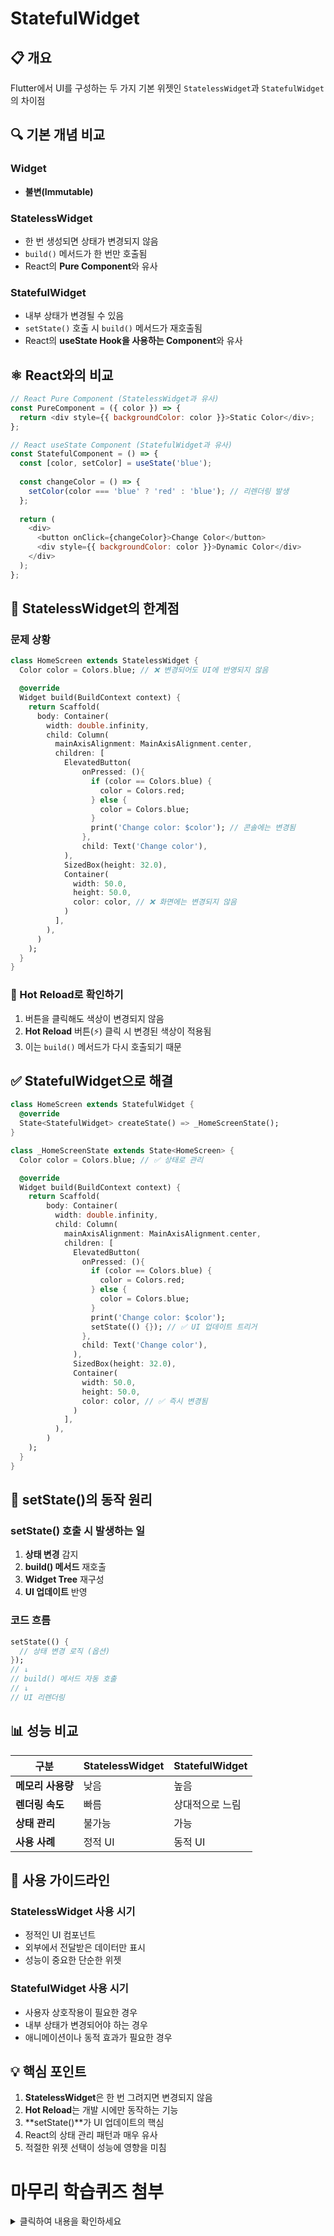 # StatefulWidget

## 📋 개요

Flutter에서 UI를 구성하는 두 가지 기본 위젯인 `StatelessWidget`과 `StatefulWidget`의 차이점

## 🔍 기본 개념 비교

### Widget
- **불변(Immutable)**

### StatelessWidget
- 한 번 생성되면 상태가 변경되지 않음
- `build()` 메서드가 한 번만 호출됨
- React의 **Pure Component**와 유사

### StatefulWidget
- 내부 상태가 변경될 수 있음
- `setState()` 호출 시 `build()` 메서드가 재호출됨
- React의 **useState Hook을 사용하는 Component**와 유사

## ⚛️ React와의 비교

```javascript
// React Pure Component (StatelessWidget과 유사)
const PureComponent = ({ color }) => {
  return <div style={{ backgroundColor: color }}>Static Color</div>;
};

// React useState Component (StatefulWidget과 유사)
const StatefulComponent = () => {
  const [color, setColor] = useState('blue');
  
  const changeColor = () => {
    setColor(color === 'blue' ? 'red' : 'blue'); // 리렌더링 발생
  };
  
  return (
    <div>
      <button onClick={changeColor}>Change Color</button>
      <div style={{ backgroundColor: color }}>Dynamic Color</div>
    </div>
  );
};
```

## 🚫 StatelessWidget의 한계점

### 문제 상황
```dart
class HomeScreen extends StatelessWidget {
  Color color = Colors.blue; // ❌ 변경되어도 UI에 반영되지 않음

  @override
  Widget build(BuildContext context) {
    return Scaffold(
      body: Container(
        width: double.infinity,
        child: Column(
          mainAxisAlignment: MainAxisAlignment.center,
          children: [
            ElevatedButton(
                onPressed: (){
                  if (color == Colors.blue) {
                    color = Colors.red;
                  } else {
                    color = Colors.blue;
                  }
                  print('Change color: $color'); // 콘솔에는 변경됨
                },
                child: Text('Change color'),
            ),
            SizedBox(height: 32.0),
            Container(
              width: 50.0,
              height: 50.0,
              color: color, // ❌ 화면에는 변경되지 않음
            )
          ],
        ),
      )
    );
  }
}
```

### 🔧 Hot Reload로 확인하기
1. 버튼을 클릭해도 색상이 변경되지 않음
2. **Hot Reload** 버튼(⚡) 클릭 시 변경된 색상이 적용됨
3. 이는 `build()` 메서드가 다시 호출되기 때문

## ✅ StatefulWidget으로 해결

```dart
class HomeScreen extends StatefulWidget {
  @override
  State<StatefulWidget> createState() => _HomeScreenState();
}

class _HomeScreenState extends State<HomeScreen> {
  Color color = Colors.blue; // ✅ 상태로 관리

  @override
  Widget build(BuildContext context) {
    return Scaffold(
        body: Container(
          width: double.infinity,
          child: Column(
            mainAxisAlignment: MainAxisAlignment.center,
            children: [
              ElevatedButton(
                onPressed: (){
                  if (color == Colors.blue) {
                    color = Colors.red;
                  } else {
                    color = Colors.blue;
                  }
                  print('Change color: $color');
                  setState(() {}); // ✅ UI 업데이트 트리거
                },
                child: Text('Change color'),
              ),
              SizedBox(height: 32.0),
              Container(
                width: 50.0,
                height: 50.0,
                color: color, // ✅ 즉시 변경됨
              )
            ],
          ),
        )
    );
  }
}
```

## 🔄 setState()의 동작 원리

### setState() 호출 시 발생하는 일
1. **상태 변경** 감지
2. **build() 메서드** 재호출
3. **Widget Tree** 재구성
4. **UI 업데이트** 반영

### 코드 흐름
```dart
setState(() {
  // 상태 변경 로직 (옵션)
}); 
// ↓
// build() 메서드 자동 호출
// ↓  
// UI 리렌더링
```

## 📊 성능 비교

| 구분 | StatelessWidget | StatefulWidget |
|------|-----------------|----------------|
| **메모리 사용량** | 낮음 | 높음 |
| **렌더링 속도** | 빠름 | 상대적으로 느림 |
| **상태 관리** | 불가능 | 가능 |
| **사용 사례** | 정적 UI | 동적 UI |

## 🎯 사용 가이드라인

### StatelessWidget 사용 시기
- 정적인 UI 컴포넌트
- 외부에서 전달받은 데이터만 표시
- 성능이 중요한 단순한 위젯

### StatefulWidget 사용 시기
- 사용자 상호작용이 필요한 경우
- 내부 상태가 변경되어야 하는 경우
- 애니메이션이나 동적 효과가 필요한 경우

## 💡 핵심 포인트

1. **StatelessWidget**은 한 번 그려지면 변경되지 않음
2. **Hot Reload**는 개발 시에만 동작하는 기능
3. **setState()**가 UI 업데이트의 핵심
4. React의 상태 관리 패턴과 매우 유사
5. 적절한 위젯 선택이 성능에 영향을 미침

# 마무리 학습퀴즈 첨부
<details><summary>클릭하여 내용을 확인하세요</summary>
  
### 1. Flutter 위젯 속성이 바뀌면 왜 새 위젯을 만들까요?
1. 불변성 때문
2. 메모리 효율 때문
3. 애니메이션 효과 때문
4. 보안 기능 때문

### 2. 사용자 상호작용 등으로 동적 UI 변화가 필요한 위젯은?
1. Stateless Widget
2. Stateful Widget
3. Immutable Widget
4. Function Widget

### 3. Stateful Widget을 만들 때 일반적으로 정의하는 클래스는 몇 개인가요?
1. 한 개
2. 두 개
3. 세 개
4. 필요한 만큼 자유롭게

### 4. Stateful Widget에서 내부 상태가 변경되어 UI 업데이트가 필요함을 알리는 함수는?
1. `updateState()`
2. `build()`
3. `setState()`
4. `refresh()`

### 5. Stateful Widget의 State 클래스에서 `setState()` 함수를 호출하면 주로 어떤 일이 발생하나요?
1. 위젯이 삭제됨
2. build 함수가 다시 실행
3. 앱이 재시작
4. 메모리가 초기화
</details>
